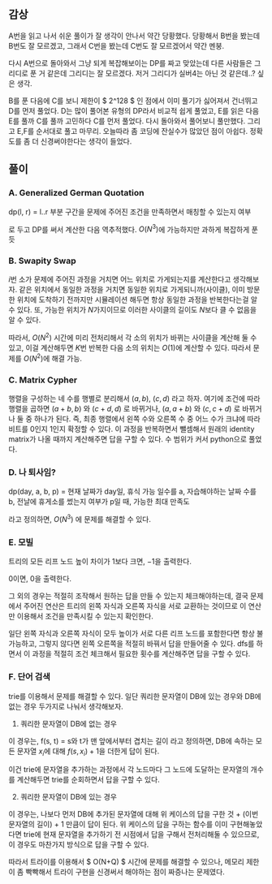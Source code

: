 
## 감상

A번을 읽고 나서 쉬운 풀이가 잘 생각이 안나서 약간 당황했다. 당황해서 B번을 봤는데 B번도 잘 모르겠고, 그래서 C번을 봤는데 C번도 잘 모르겠어서 약간 멘붕.

다시 A번으로 돌아와서 그냥 되게 복잡해보이는 DP를 짜고 맞았는데 다른 사람들은 그리디로 푼 거 같은데 그리디는 잘 모르겠다. 저거 그리디가 실버4는 아닌 것 같은데..? 싶은 생각.

B를 푼 다음에 C를 보니 제한이 $ 2^128 $ 인 점에서 이미 풀기가 싫어져서 건너뛰고 D를 먼저 풀었다. D는 많이 풀어본 유형의 DP라서 비교적 쉽게 풀었고, E를 읽은 다음 E를 풀까 C를 풀까 고민하다 C를 먼저 풀었다. 다시 돌아와서 풀어보니 풀만했다. 그리고 E,F를 순서대로 풀고 마무리. 오늘따라 좀 코딩에 잔실수가 많았던 점이 아쉽다. 정확도를 좀 더 신경써야한다는 생각이 들었다.

## 풀이

### A. Generalized German Quotation

dp(l, r) = l..r 부분 구간을 문제에 주어진 조건을 만족하면서 매칭할 수 있는지 여부

로 두고 DP를 써서 계산한 다음 역추적했다. $O(N^3)$에 가능하지만 과하게 복잡하게 푼 듯

### B. Swapity Swap

$i$번 소가 문제에 주어진 과정을 거치면 어느 위치로 가게되는지를 계산한다고 생각해보자. 같은 위치에서 동일한 과정을 거치면 동일한 위치로 가게되니까(사이클), 이미 방문한 위치에 도착하기 전까지만 시뮬레이션 해두면 항상 동일한 과정을 반복한다는걸 알 수 있다. 또, 가능한 위치가 $N$가지이므로 이러한 사이클의 길이도 $N$보다 클 수 없음을 알 수 있다.

따라서, $O(N^2)$ 시간에 미리 전처리해서 각 소의 위치가 바뀌는 사이클을 계산해 둘 수 있고, 이걸 계산해두면 $K$번 반복한 다음 소의 위치는 $O(1)$에 계산할 수 있다. 따라서 문제를 $O(N^2)$에 해결 가능.

### C. Matrix Cypher

행렬을 구성하는 네 수를 행별로 분리해서 $(a, b)$, $(c, d)$ 라고 하자. 여기에 조건에 따라 행렬을 곱하면 $(a+b, b)$ 와 $(c+d, d)$ 로 바뀌거나, $(a, a+b)$ 와 $(c, c+d)$ 로 바뀌거나 둘 중 하나가 된다. 즉, 최종 행렬에서 왼쪽 수와 오른쪽 수 중 어느 수가 크냐에 따라 비트를 $0$인지 $1$인지 확정할 수 있다. 이 과정을 반복하면서 뺄셈해서 원래의 identity matrix가 나올 때까지 계산해주면 답을 구할 수 있다. 수 범위가 커서 python으로 풀었다.

### D. 나 퇴사임?

dp(day, a, b, p) = 현재 날짜가 day일, 휴식 가능 일수를 a, 자습해야하는 날짜 수를 b, 전날에 휴게소를 썼는지 여부가 p일 때, 가능한 최대 만족도

라고 정의하면, $O(N^3)$ 에 문제를 해결할 수 있다.

### E. 모빌

트리의 모든 리프 노드 높이 차이가 $1$보다 크면, $-1$을 출력한다.

$0$이면, $0$을 출력한다.

그 외의 경우는 적절히 조작해서 원하는 답을 만들 수 있는지 체크해야하는데, 결국 문제에서 주어진 연산은 트리의 왼쪽 자식과 오른쪽 자식을 서로 교환하는 것이므로 이 연산만 이용해서 조건을 만족시킬 수 있는지 확인한다.

일단 왼쪽 자식과 오른쪽 자식이 모두 높이가 서로 다른 리프 노드를 포함한다면 항상 불가능하고, 그렇지 않다면 왼쪽 오른쪽을 적절히 바꿔서 답을 만들어줄 수 있다. dfs를 하면서 이 과정을 적절히 조건 체크해서 필요한 횟수를 계산해주면 답을 구할 수 있다.

### F. 단어 검색

trie를 이용해서 문제를 해결할 수 있다. 일단 쿼리한 문자열이 DB에 있는 경우와 DB에 없는 경우 두가지로 나눠서 생각해보자.

1. 쿼리한 문자열이 DB에 없는 경우

이 경우는, f(s, t) = s와 t가 맨 앞에서부터 겹치는 길이 라고 정의하면, DB에 속하는 모든 문자열 $x_i$에 대해 $f(s, x_i) + 1$을 더한게 답이 된다.

이건 trie에 문자열을 추가하는 과정에서 각 노드마다 그 노드에 도달하는 문자열의 개수를 계산해두면 trie를 순회하면서 답을 구할 수 있다.

2. 쿼리한 문자열이 DB에 있는 경우

이 경우는, 나보다 먼저 DB에 추가된 문자열에 대해 위 케이스의 답을 구한 것 + (이번 문자열의 길이) + 1 만큼이 답이 된다. 위 케이스의 답을 구하는 함수를 이미 구현해놓았다면 trie에 현재 문자열을 추가하기 전 시점에서 답을 구해서 전처리해둘 수 있으므로, 이 경우도 마찬가지 방식으로 답을 구할 수 있다.

따라서 트라이를 이용해서 $ O(N+Q) $ 시간에 문제를 해결할 수 있으나, 메모리 제한이 좀 빡빡해서 트라이 구현을 신경써서 해야하는 점이 짜증나는 문제였다.